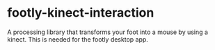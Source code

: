 # footly-kinect-interaction
A processing library that transforms your foot into a mouse by using a kinect. This is needed for the footly desktop app.
